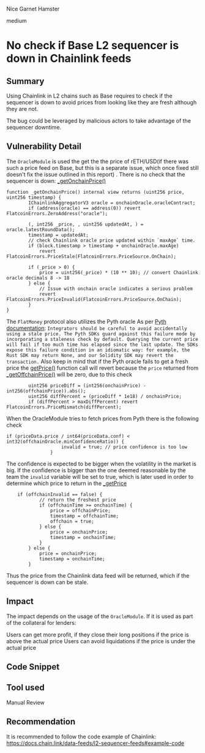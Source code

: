 Nice Garnet Hamster

medium

# No check if Base L2 sequencer is down in Chainlink feeds

## Summary
Using Chainlink in L2 chains such as Base requires to check if the sequencer is down to avoid prices from looking like they are fresh although they are not.

The bug could be leveraged by malicious actors to take advantage of the sequencer downtime.
## Vulnerability Detail
The ``OracleModule`` is used the get the the price of rETH/USD(if there was such a price feed on Base, but this is a separate issue, which once fixed still doesn't fix the issue outlined in this report) . There is no check that the sequencer is down: [_getOnchainPrice()](https://github.com/sherlock-audit/2023-12-flatmoney/blob/main/flatcoin-v1/src/OracleModule.sol#L141-L157)
```solidity
function _getOnchainPrice() internal view returns (uint256 price, uint256 timestamp) {
        IChainlinkAggregatorV3 oracle = onchainOracle.oracleContract;
        if (address(oracle) == address(0)) revert FlatcoinErrors.ZeroAddress("oracle");

        (, int256 _price, , uint256 updatedAt, ) = oracle.latestRoundData();
        timestamp = updatedAt;
        // check Chainlink oracle price updated within `maxAge` time.
        if (block.timestamp > timestamp + onchainOracle.maxAge)
            revert FlatcoinErrors.PriceStale(FlatcoinErrors.PriceSource.OnChain);

        if (_price > 0) {
            price = uint256(_price) * (10 ** 10); // convert Chainlink oracle decimals 8 -> 18
        } else {
            // Issue with onchain oracle indicates a serious problem
            revert FlatcoinErrors.PriceInvalid(FlatcoinErrors.PriceSource.OnChain);
        }
}
```
The ``FlatMoney`` protocol also utilizes the Pyth oracle 
As per [Pyth documentation](https://docs.pyth.network/price-feeds/pythnet-price-feeds/best-practices): ``Integrators should be careful to avoid accidentally using a stale price. The Pyth SDKs guard against this failure mode by incorporating a staleness check by default. Querying the current price will fail if too much time has elapsed since the last update. The SDKs expose this failure condition in an idiomatic way: for example, the Rust SDK may return None, and our Solidity SDK may revert the transaction.``  Also keep in mind that if the Pyth oracle fails to get a fresh price the  [getPrice()](https://github.com/sherlock-audit/2023-12-flatmoney/blob/main/flatcoin-v1/src/OracleModule.sol#L86-L88) function call will revert because the ``price`` returned from [_getOffchainPrice()](https://github.com/sherlock-audit/2023-12-flatmoney/blob/main/flatcoin-v1/src/OracleModule.sol#L163C65-L187) will be zero, due to this check
```solidity
        uint256 priceDiff = (int256(onchainPrice) - int256(offchainPrice)).abs();
        uint256 diffPercent = (priceDiff * 1e18) / onchainPrice;
        if (diffPercent > maxDiffPercent) revert FlatcoinErrors.PriceMismatch(diffPercent);
```

When the OracleModule tries to fetch prices from Pyth there is the following check
```soidity
if (priceData.price / int64(priceData.conf) < int32(offchainOracle.minConfidenceRatio)) {
                    invalid = true; // price confidence is too low
                }
```
The confidence is expected to be bigger when the volatility in the market is big. If the confidence is bigger than the one deemed reasonable by the team the ``invalid`` variable will be set to true, which is later used in order to determine which price to return in the [_getPrice](https://github.com/sherlock-audit/2023-12-flatmoney/blob/main/flatcoin-v1/src/OracleModule.sol#L106-L136)
```solidity
    if (offchainInvalid == false) {
            // return the freshest price
            if (offchainTime >= onchainTime) {
                price = offchainPrice;
                timestamp = offchainTime;
                offchain = true;
            } else {
                price = onchainPrice;
                timestamp = onchainTime;
            }
        } else {
            price = onchainPrice;
            timestamp = onchainTime;
        }
```
Thus the price from the Chainlink data feed will be returned, which if the sequencer is down can be stale.

## Impact
The impact depends on the usage of the ``OracleModule``. If it is used as part of the collateral for lenders:

Users can get more profit, if they close their long positions if the price is above the actual price
Users can avoid liquidations if the price is under the actual price
## Code Snippet

## Tool used

Manual Review

## Recommendation
It is recommended to follow the code example of Chainlink: https://docs.chain.link/data-feeds/l2-sequencer-feeds#example-code
